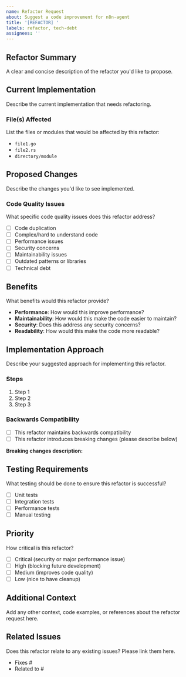 ```yaml
---
name: Refactor Request
about: Suggest a code improvement for n8n-agent
title: '[REFACTOR] '
labels: refactor, tech-debt
assignees: ''
---
```


## Refactor Summary

A clear and concise description of the refactor you'd like to propose.

## Current Implementation

Describe the current implementation that needs refactoring.

### File(s) Affected
List the files or modules that would be affected by this refactor:

- `file1.go`
- `file2.rs`
- `directory/module`

## Proposed Changes

Describe the changes you'd like to see implemented.

### Code Quality Issues
What specific code quality issues does this refactor address?

- [ ] Code duplication
- [ ] Complex/hard to understand code
- [ ] Performance issues
- [ ] Security concerns
- [ ] Maintainability issues
- [ ] Outdated patterns or libraries
- [ ] Technical debt

## Benefits

What benefits would this refactor provide?

- **Performance**: How would this improve performance?
- **Maintainability**: How would this make the code easier to maintain?
- **Security**: Does this address any security concerns?
- **Readability**: How would this make the code more readable?

## Implementation Approach

Describe your suggested approach for implementing this refactor.

### Steps
1. Step 1
2. Step 2
3. Step 3

### Backwards Compatibility
- [ ] This refactor maintains backwards compatibility
- [ ] This refactor introduces breaking changes (please describe below)

**Breaking changes description:**

## Testing Requirements

What testing should be done to ensure this refactor is successful?

- [ ] Unit tests
- [ ] Integration tests
- [ ] Performance tests
- [ ] Manual testing

## Priority

How critical is this refactor?

- [ ] Critical (security or major performance issue)
- [ ] High (blocking future development)
- [ ] Medium (improves code quality)
- [ ] Low (nice to have cleanup)

## Additional Context

Add any other context, code examples, or references about the refactor request here.

## Related Issues

Does this refactor relate to any existing issues? Please link them here.

- Fixes #
- Related to #
